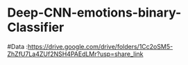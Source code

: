# Deep-CNN-emotions-binary-Classifier
#Data :https://drive.google.com/drive/folders/1Cc2oSM5-ZhZfU7La4ZUf2NSH4PAEdLMr?usp=share_link
